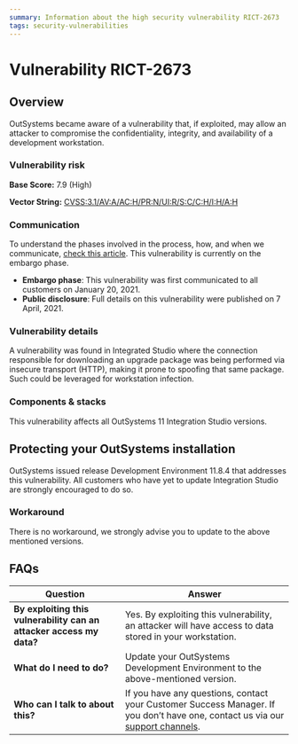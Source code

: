 ```yaml
---
summary: Information about the high security vulnerability RICT-2673
tags: security-vulnerabilities
---
```


# Vulnerability RICT-2673

## Overview 

OutSystems became aware of a vulnerability that, if exploited, may allow an attacker to compromise the confidentiality, integrity, and availability of a development workstation.

### Vulnerability risk

**Base Score:** 7.9 (High)

**Vector String:** [CVSS:3.1/AV:A/AC:H/PR:N/UI:R/S:C/C:H/I:H/A:H](https://www.first.org/cvss/calculator/3.1#CVSS:3.1/AV:A/AC:H/PR:N/UI:R/S:C/C:H/I:H/A:H)

### Communication

To understand the phases involved in the process, how, and when we communicate, [check this article](https://success.outsystems.com/Support/Security/Vulnerabilities). This vulnerability is currently on the embargo phase.

   * **Embargo phase**: This vulnerability was first communicated to all customers on January 20, 2021.
   * **Public disclosure**: Full details on this vulnerability were published on 7 April, 2021.

### Vulnerability details

A vulnerability was found in Integrated Studio where the connection responsible for downloading an upgrade package was being performed via insecure transport (HTTP), making it prone to spoofing that same package. Such could be leveraged for workstation infection.

### Components & stacks

This vulnerability affects all OutSystems 11 Integration Studio versions.

## Protecting your OutSystems installation

OutSystems issued release Development Environment 11.8.4 that addresses this vulnerability. All customers who have yet to update Integration Studio are strongly encouraged to do so. 

### Workaround

There is no workaround, we strongly advise you to update to the above mentioned versions.

## FAQs

| Question         | Answer                                             |
|--------------------------------------------------------------------------|---------------------------------------------------------------------------------------------------------------------------------------------------------------------|
| **By exploiting this vulnerability can an attacker access my data?**         | Yes. By exploiting this vulnerability, an attacker will have access to data stored in your workstation.
| **What do I need to do?**                                                | Update your OutSystems Development Environment to the above-mentioned version.            |
| **Who can I talk to about this?**                                        | If you have any questions, contact your Customer Success Manager. If you don’t have one, contact us via our [support channels](https://success.outsystems.com/Support/Enterprise_Customers/OutSystems_Support/01_Contact_OutSystems_technical_support#Contact_Channels). |
